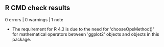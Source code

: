## R CMD check results

0 errors | 0 warnings | 1 note

* The requirement for R 4.3 is due to the need for 'chooseOpsMethod()' for
  mathematical operators between 'ggplot2' objects and objects in this package.
